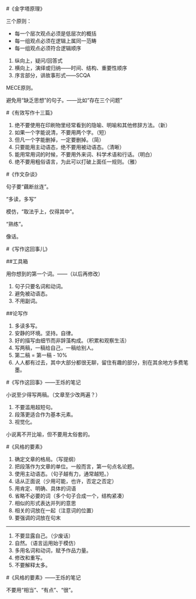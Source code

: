 #《金字塔原理》

三个原则：

- 每一个层次观点必须是低层次的概括
- 每一组观点必须在逻辑上属同一范畴
- 每一组观点必须符合逻辑顺序

1. 纵向上，疑问/回答式
2. 横向上，演绎或归纳——时间、结构、重要性顺序
3. 序言部分，讲故事形式——SCQA

MECE原则。

避免用“缺乏思想”的句子。——比如“存在三个问题”

#《有效写作十三篇》

1. 绝不要使用在印刷物里经常看到的隐喻、明喻和其他修辞方法。（新）
2. 如果一个字能说清，不要用两个字。（短）
3. 但凡一个字能删掉，一定要删掉。（简）
4. 只要能用主动语态，绝不要用被动语态。（清晰）
5. 能用常用词的时候，不要用外来词、科学术语和行话。（明白）
6. 绝不要用粗俗语言，为此可以打破上面任一规则。（雅）

#《作文杂谈》

句子要“藕断丝连”。

“多读，多写”

模仿，“取法乎上，仅得其中”。

“熟练”。

像话。

#《写作这回事儿》

##工具箱

用你想到的第一个词。——（以后再修改）

1. 句子只要名词和动词。
2. 避免被动语态。
3. 不用副词。

##论写作

1. 多读多写。
2. 安静的环境。坚持。自律。
3. 好的描写由细节而非辞藻构成。（积累和观察生活）
4. 写两稿，一稿给自己，一稿给别人。
5. 第二稿 = 第一稿 - 10%
6. 人人都有过去，其中大部分都很无聊，留住有趣的部分，别在其余地方多费笔墨。

#《写作这回事》——王烁的笔记

小说至少得写两稿。（文章至少改两遍？）

1. 不要滥用超短句。
2. 段落更适合作为基本元素。
3. 视觉化。

小说离不开比喻，但不要用太俗套的。

#《风格的要素》

1. 确定文章的格局。（写提纲）
2. 把段落作为文章的单位。一般而言，第一句点名论题。
3. 使用主动语态。（句子越有力，通常越短。）
4. 话从正面说（少用可能，也许，否定之否定）
5. 用肯定、明确、具体的词语
6. 省略不必要的词（多个句子合成一个，结构紧凑）
7. 相似的形式表达并列的意思
8. 相关的词放在一起（注意词的位置）
9. 要强调的词放在句末

----

1. 不要显露自己。（少废话）
2. 自然。（语言运用始于模仿）
3. 多用名词和动词，赋予作品力量。
4. 修改和重写。
5. 不要解释太多。

#《风格的要素》——王烁的笔记

不要用“相当”、“有点”、“很”。

